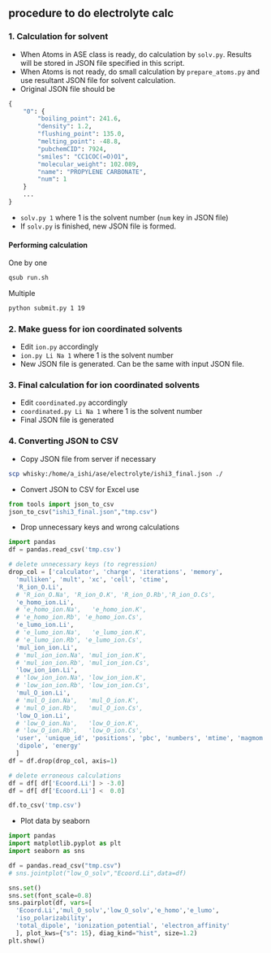 ## procedure to do electrolyte calc

### 1. Calculation for solvent

* When Atoms in ASE class is ready, do calculation by `solv.py`. Results will be stored in JSON file specified in this script.
* When Atoms is not ready, do small calculation by `prepare_atoms.py` and use resultant JSON file for solvent calculation.
* Original JSON file should be
```python
{
    "0": {
        "boiling_point": 241.6,
        "density": 1.2,
        "flushing_point": 135.0,
        "melting_point": -48.8,
        "pubchemCID": 7924,
        "smiles": "CC1COC(=O)O1",
        "molecular_weight": 102.089,
        "name": "PROPYLENE CARBONATE",
        "num": 1
    }
    ...
}
```
* `solv.py 1` where 1 is the solvent number (`num` key in JSON file)
* If `solv.py` is finished, new JSON file is formed.


#### Performing calculation
One by one
```bash
qsub run.sh
```
Multiple
```bash
python submit.py 1 19
```

### 2. Make guess for ion coordinated solvents
* Edit `ion.py` accordingly
* `ion.py Li Na 1` where 1 is the solvent number
* New JSON file is generated. Can be the same with input JSON file.

### 3. Final calculation for ion coordinated solvents
* Edit `coordinated.py` accordingly
* `coordinated.py Li Na 1` where 1 is the solvent number
* Final JSON file is generated

### 4. Converting JSON to CSV
* Copy JSON file from server if necessary
```bash {cmd=True}
scp whisky:/home/a_ishi/ase/electrolyte/ishi3_final.json ./
```
* Convert JSON to CSV for Excel use
```python {cmd=True}
from tools import json_to_csv
json_to_csv("ishi3_final.json","tmp.csv")
```

* Drop unnecessary keys and wrong calculations
```python {cmd=True}
import pandas
df = pandas.read_csv('tmp.csv')

# delete unnecessary keys (to regression)
drop_col = ['calculator', 'charge', 'iterations', 'memory',
  'mulliken', 'mult', 'xc', 'cell', 'ctime',
  'R_ion_O.Li',
  # 'R_ion_O.Na', 'R_ion_O.K', 'R_ion_O.Rb','R_ion_O.Cs',
  'e_homo_ion.Li',
  # 'e_homo_ion.Na',   'e_homo_ion.K',
  # 'e_homo_ion.Rb', 'e_homo_ion.Cs',
  'e_lumo_ion.Li',
  # 'e_lumo_ion.Na',   'e_lumo_ion.K',
  # 'e_lumo_ion.Rb', 'e_lumo_ion.Cs',
  'mul_ion_ion.Li',
  # 'mul_ion_ion.Na', 'mul_ion_ion.K',
  # 'mul_ion_ion.Rb', 'mul_ion_ion.Cs',
  'low_ion_ion.Li',
  # 'low_ion_ion.Na', 'low_ion_ion.K',
  # 'low_ion_ion.Rb', 'low_ion_ion.Cs',
  'mul_O_ion.Li',
  # 'mul_O_ion.Na',   'mul_O_ion.K',
  # 'mul_O_ion.Rb',   'mul_O_ion.Cs',
  'low_O_ion.Li',
  # 'low_O_ion.Na',   'low_O_ion.K',
  # 'low_O_ion.Rb',   'low_O_ion.Cs',
  'user', 'unique_id', 'positions', 'pbc', 'numbers', 'mtime', 'magmom',
  'dipole', 'energy'
  ]
df = df.drop(drop_col, axis=1)

# delete erroneous calculations
df = df[ df['Ecoord.Li'] > -3.0]
df = df[ df['Ecoord.Li'] <  0.0]

df.to_csv('tmp.csv')
```

* Plot data by seaborn
```python {cmd=True}
import pandas
import matplotlib.pyplot as plt
import seaborn as sns

df = pandas.read_csv("tmp.csv")
# sns.jointplot("low_O_solv","Ecoord.Li",data=df)

sns.set()
sns.set(font_scale=0.8)
sns.pairplot(df, vars=[
  'Ecoord.Li','mul_O_solv','low_O_solv','e_homo','e_lumo',
  'iso_polarizability',
  'total_dipole', 'ionization_potential', 'electron_affinity'
  ], plot_kws={"s": 15}, diag_kind="hist", size=1.2)
plt.show()
```
